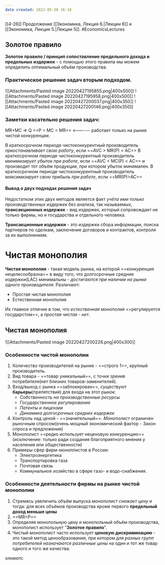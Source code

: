 ```yaml
---
date created: 2022-05-30 16:18
---
```

[[4-26]]
Продолжение  [[Экономика, Лекция 6.|Лекции 6]] и [[Экономика, Лекция 5.|Лекции 5]].
#EconomicsLectures

## Золотое правило

**Золотое правило / принцип сопоставление предельного дохода и предельных издержек** - с помощью этого правила мы можем определить оптимальный объём производства.

### Практическое решение задач вторым подходом.

![[Attachments/Pasted image 20220427195855.png|400x500]]
![[Attachments/Pasted image 20220427195958.png|400x500]]
![[Attachments/Pasted image 20220427200037.png|400x350]]
![[Attachments/Pasted image 20220427200146.png|400x350]]

### Заметки касательно решения задач:

MR+MC => Q
==P = MC = MR== <------ работает только на рынке чистой конкуренции.

В краткосрочном периоде чистоконкурентный производитель _приостанавливает свою работу_, если   ==AVC > MR(P) < AC==
В краткосрочном периоде чистоконкурентный производитель _минимизирует убыток при работе_, если ==AVC < MC(P) < AC== и производит тот объём продукции, при котором убыток минимален.
В краткосрочном периоде чистоконкурентный производитель _максимизирует свою прибыль при работе_, если ==MR(P)>AC==

#### Вывод о двух подходах решения задач

Недостатком этих двух методов является факт _учёта ими только производственных издержек_ без анализа, так называемых, **трансакционных издержек** - вид издержек, который сопровождает не только фирмы, но и государства и отдельного человека.

**Трансакционные издержки** - это издержки сбора информации, поиска партнеров по сделкам, заключение договоров и контрактов, контроля за их выполнением.

# Чистая монополия

**Чистая монополия** - такая модель рынка, на которой ==конкуренция нецелесообразна== в виду того, что долгосрочные средние издержки(LAC) минимальны - _достигаются при наличии на рынке одного производителя_.
Различают:

- Простая чистая монополия
- Естественная монополия

Их главное отличие в том, что _естественная монополия_ ==регулируется государстом==, а _простая чистая - нет_.

## Чистая монополия

![[Attachments/Pasted image 20220427200226.png|400x300]]

### Особенности чистой монополии

1. Количество производителей на рынке - ==строго 1==, крупный производитель.
2. Вид товара - ==товар уникальный==, с точки зрения потребителя(нет близких товаров-заменителей).
3. Вход/выход с рынка ==заблокирован==, существуют **барьеры**(препятствия) для входа на этот рынок:
   - _Собственность на производственные ресурсы_
   - _Государственное регулирование_
   - _Патенты и лицензии_
   - _Динамика долгосрочных средних издержек_
4. Контроль над ценой - ==значительный==. _Монополист_ ограничен рыночным спросом(очень мощный экономический фактор - Закон спроса и предложения)
5. Монополист ==редко использует неценовую конкуренцию==(исключение: только ради создания благоприятного мнения у населения или общественности)
6. Примеры сфер фирм-моноплистов в России:
   - Электроэнергетика
   - Транспортировка газа
   - Почтовая связь
   - Коммунальное хозяйство в сфере газо- и водо-снабжения.

### Особенности деятельности фирмы на рынке чистой монополии

1. Стремясь увеличить объём выпуска _монополист снижает цену_ и тогда: для всех объёмов производства кроме первого **предельный доход меньше цены**
2. ==MR<P==
3. Определяя монопольную цену и монопольный объём производства, монополист использует "**Золотое правило**".
4. Чистый монополист часто использует **ценовую дискриминацию** - это такой метод ценообразования, при котором _для разных групп потребителей назначаются различные цены_ на один и тот же товар одного и того же качества.

олняютс
